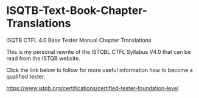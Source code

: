 # ISQTB-Text-Book-Chapter-Translations
ISQTB CTFL 4.0 Base Tester Manual Chapter Translations

This is my personal rewrite of the ISTQBL CTFL Syllabus V4.0 that can be read from the ISTQB website.

Click the link below to follow for more useful information how to become a qualified tester.

https://www.istqb.org/certifications/certified-tester-foundation-level